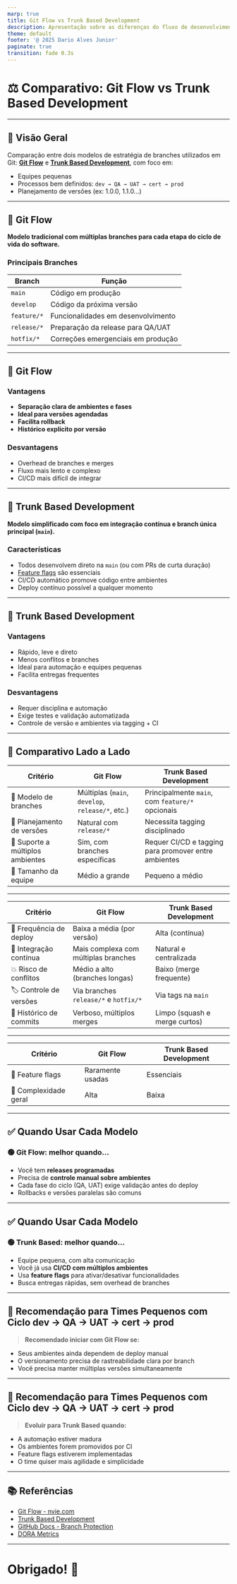 ```yaml
---
marp: true
title: Git Flow vs Trunk Based Development
description: Apresentação sobre as diferenças do fluxo de desenvolvimento git-flow e git trunk
theme: default
footer: '@ 2025 Dario Alves Junior'
paginate: true
transition: fade 0.3s
---
```


# ⚖️ Comparativo: Git Flow vs Trunk Based Development

---
## 📌 Visão Geral

Comparação entre dois modelos de estratégia de branches utilizados em Git: **[Git Flow](docs/GIT-FLOW.md)** e **[Trunk Based Development](docs/GIT-TRUNK)**, com foco em:

- Equipes pequenas
- Processos bem definidos: `dev → QA → UAT → cert → prod`
- Planejamento de versões (ex: 1.0.0, 1.1.0...)

---
## 🌳 Git Flow

**Modelo tradicional com múltiplas branches para cada etapa do ciclo de vida do software.**

### Principais Branches
| Branch        | Função                                               |
|---------------|------------------------------------------------------|
| `main`        | Código em produção                                   |
| `develop`     | Código da próxima versão                             |
| `feature/*`   | Funcionalidades em desenvolvimento                   |
| `release/*`   | Preparação da release para QA/UAT                    |
| `hotfix/*`    | Correções emergenciais em produção                   |

---
## 🌳 Git Flow

### Vantagens

- **Separação clara de ambientes e fases**
- **Ideal para versões agendadas**
- **Facilita rollback**
- **Histórico explícito por versão**

### Desvantagens

- Overhead de branches e merges
- Fluxo mais lento e complexo
- CI/CD mais difícil de integrar

---
## 🌱 Trunk Based Development

**Modelo simplificado com foco em integração contínua e branch única principal (`main`).**

### Características

- Todos desenvolvem direto na `main` (ou com PRs de curta duração)
- [Feature flags](docs/FEATURE-FLAGS.md) são essenciais
- CI/CD automático promove código entre ambientes
- Deploy contínuo possível a qualquer momento

---
## 🌱 Trunk Based Development

### Vantagens

- Rápido, leve e direto
- Menos conflitos e branches
- Ideal para automação e equipes pequenas
- Facilita entregas frequentes

### Desvantagens

- Requer disciplina e automação
- Exige testes e validação automatizada
- Controle de versão e ambientes via tagging + CI

---
## 🧩 Comparativo Lado a Lado

| Critério                           | Git Flow                                                  | Trunk Based Development                                |
|-----------------------------------|------------------------------------------------------------|--------------------------------------------------------|
| 🔀 Modelo de branches              | Múltiplas (`main`, `develop`, `release/*`, etc.)          | Principalmente `main`, com `feature/*` opcionais       |
| 📅 Planejamento de versões         | Natural com `release/*`                                   | Necessita tagging disciplinado                        |
| 🚧 Suporte a múltiplos ambientes   | Sim, com branches específicas                              | Requer CI/CD e tagging para promover entre ambientes  |
| 👥 Tamanho da equipe               | Médio a grande                                             | Pequeno a médio                                        |

---
| Critério                           | Git Flow                                                  | Trunk Based Development                                |
|-----------------------------------|------------------------------------------------------------|--------------------------------------------------------|
| 🔁 Frequência de deploy            | Baixa a média (por versão)                                | Alta (contínua)                                        |
| 🧪 Integração contínua             | Mais complexa com múltiplas branches                      | Natural e centralizada                                |
| 💥 Risco de conflitos              | Médio a alto (branches longas)                            | Baixo (merge frequente)                               |
| 🏷️ Controle de versões            | Via branches `release/*` e `hotfix/*`                      | Via tags na `main`                                     |
| 🧼 Histórico de commits            | Verboso, múltiplos merges                                 | Limpo (squash e merge curtos)                         |

---
| Critério                           | Git Flow                                                  | Trunk Based Development                                |
|-----------------------------------|------------------------------------------------------------|--------------------------------------------------------|
| 🧪 Feature flags                   | Raramente usadas                                           | Essenciais                                             |
| 🚀 Complexidade geral              | Alta                                                       | Baixa                                                  |

---
## ✅ Quando Usar Cada Modelo

### 🟢 **Git Flow: melhor quando...**

- Você tem **releases programadas**
- Precisa de **controle manual sobre ambientes**
- Cada fase do ciclo (QA, UAT) exige validação antes do deploy
- Rollbacks e versões paralelas são comuns

---
## ✅ Quando Usar Cada Modelo

### 🟢 **Trunk Based: melhor quando...**

- Equipe pequena, com alta comunicação
- Você já usa **CI/CD com múltiplos ambientes**
- Usa **feature flags** para ativar/desativar funcionalidades
- Busca entregas rápidas, sem overhead de branches

---
## 🎯 Recomendação para Times Pequenos com Ciclo dev → QA → UAT → cert → prod


> **Recomendado iniciar com Git Flow se:**

- Seus ambientes ainda dependem de deploy manual
- O versionamento precisa de rastreabilidade clara por branch
- Você precisa manter múltiplas versões simultaneamente

---
## 🎯 Recomendação para Times Pequenos com Ciclo dev → QA → UAT → cert → prod


> **Evoluir para Trunk Based quando:**

- A automação estiver madura
- Os ambientes forem promovidos por CI
- Feature flags estiverem implementadas
- O time quiser mais agilidade e simplicidade

---
## 📚 Referências

- [Git Flow - nvie.com](https://nvie.com/posts/a-successful-git-branching-model/)
- [Trunk Based Development](https://trunkbaseddevelopment.com/)
- [GitHub Docs - Branch Protection](https://docs.github.com/en/repositories/configuring-branches-and-merges-in-your-repository/managing-a-branch-protection-rule)
- [DORA Metrics](https://cloud.google.com/devops)

---
# Obrigado! 🎉

